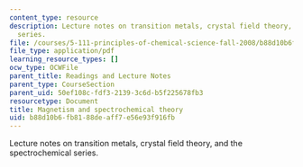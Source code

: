```yaml
---
content_type: resource
description: Lecture notes on transition metals, crystal field theory, and the spectrochemical
  series.
file: /courses/5-111-principles-of-chemical-science-fall-2008/b88d10b6fb8188deaff7e56e93f916fb_lecnotes30.pdf
file_type: application/pdf
learning_resource_types: []
ocw_type: OCWFile
parent_title: Readings and Lecture Notes
parent_type: CourseSection
parent_uid: 50ef108c-fdf3-2139-3c6d-b5f225678fb3
resourcetype: Document
title: Magnetism and spectrochemical theory
uid: b88d10b6-fb81-88de-aff7-e56e93f916fb
---
```

Lecture notes on transition metals, crystal field theory, and the spectrochemical series.

